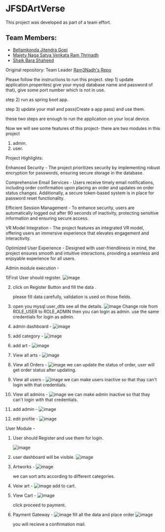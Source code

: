 # JFSDArtVerse

This project was developed as part of a team effort.

## Team Members:
- [Bellamkonda Jitendra Gopi](https://github.com/BellamkondaJitendraGopi)
- [Majety Naga Satya Venkata Ram Thrinadh](https://github.com/Ram3Nadh)
- [Shaik Bara Shaheed](https://github.com/shaikbarashaheed)

Original repository: Team Leader [Ram3Nadh's Repo](https://github.com/Ram3Nadh/JFSDArtVerse)






Please follow the instructions to run this project.
 step 1) update application.properites( give your mysql database name and password of that), give some port number which is not in use.

 step 2) run as spring boot app.

 step 3) update your mail and pass(Create a app pass) and use them.

 these two steps are enough to run the application on your local device.

 Now we will see some features of this project- 
 there are two modules in this project 
 1. admin.
 2. user.



Project Highlights:


Enhanced Security -
The project prioritizes security by implementing robust encryption for passwords, ensuring secure storage in the database.

Comprehensive Email Services -
Users receive timely email notifications, including order confirmation upon placing an order and updates on order status changes. Additionally, a secure token-based system is in place for password reset functionality.

Efficient Session Management -
To enhance security, users are automatically logged out after 90 seconds of inactivity, protecting sensitive information and ensuring secure access.

VR Model Integration -
The project features an integrated VR model, offering users an immersive experience that elevates engagement and interactivity.

Optimized User Experience -
Designed with user-friendliness in mind, the project ensures smooth and intuitive interactions, providing a seamless and enjoyable experience for all users.

Admin module execution - 

1)First User should register.
![image](https://github.com/user-attachments/assets/bb99b958-a2e8-45a8-9219-4da1d637a440)

2) click on Register Button and fill the data .

    please fill data carefully, validation is used on those fields.

3) open you mysql user_dtls see all the details.
   ![image](https://github.com/user-attachments/assets/73b9c0a7-0ccd-43ea-94ec-2aa8c121fc3c)
   Change role from ROLE_USER to ROLE_ADMIN then you can login as admin.
   use the same credentials for login as admin.

4) admin dashboard -
   ![image](https://github.com/user-attachments/assets/b30e489a-c815-4f21-836c-1d69283278fc)

5) add category -
   ![image](https://github.com/user-attachments/assets/ad6da7ae-68b4-477b-adef-a6130da24036)

6) add art -
   ![image](https://github.com/user-attachments/assets/1b32ab9b-a172-409a-a9e4-c6f84da880e5)

7) View all arts -
   ![image](https://github.com/user-attachments/assets/261fb825-2934-4632-8c64-f7906c0ec884)

8) View all Orders -
   ![image](https://github.com/user-attachments/assets/faaf0b7b-0ead-4939-8e30-6e141a19b07d)
   we can update the status of order, user will get order status after updating.

9) View all users -
    ![image](https://github.com/user-attachments/assets/199b6b5f-afb3-4e8c-aee6-5a65f139925e)
   we can make users inactive so that thay can't login with that credentials.

10) View all admins -
    ![image](https://github.com/user-attachments/assets/9ee50f3c-6d16-4b91-81d4-da2e4028200f)
     we can make admin inactive so that thay can't login with that credentials.

11) add admin -
    ![image](https://github.com/user-attachments/assets/b1498113-9cbd-4a46-9817-278c39d54c86)

12) edit profile -
    ![image](https://github.com/user-attachments/assets/2cf693ec-341f-4e5e-8a70-90bcb0536334)


User Module -
1) User should Register and use them for login.

   ![image](https://github.com/user-attachments/assets/47cacaf5-1d4e-4e2c-bfb9-cb1cfee92201)

2) user dashboard will be visible.
   ![image](https://github.com/user-attachments/assets/577bb4a2-9cd7-4486-ade4-26fa9c3e01b6)

3) Artworks -
   ![image](https://github.com/user-attachments/assets/a3605429-1c2d-4c6e-911d-3d21362ff934)

   we can sort arts according to different categories.

4) Veiw art -
   ![image](https://github.com/user-attachments/assets/c3d55975-197e-42ae-ad3b-69657ff75679)
   add to cart.

5) View Cart -
   ![image](https://github.com/user-attachments/assets/8b721c04-fcd4-40ac-88d6-fd21445da9c2)

   click proceed to payment.

6) Payment Gateway -
   ![image](https://github.com/user-attachments/assets/c822acdc-1058-4d16-a3e9-331e1ec9475c)
   fill all the data and place order
   ![image](https://github.com/user-attachments/assets/8a792c76-838f-4651-9b5e-8d056b5888fe)

   you will recieve a confirmation mail.























